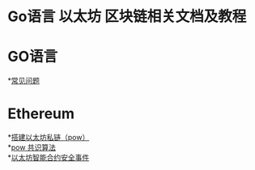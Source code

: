 # Go语言 以太坊 区块链相关文档及教程

# GO语言
*[常见问题](./go/go_zh.md)

# Ethereum
*[搭建以太坊私链（pow）](./ethereum/how_to_build_private_net_zh.md)  
*[pow 共识算法](./ethereum/pow_zh.md)  
*[以太坊智能合约安全事件](./ethereum/security_incident_zh.md)
